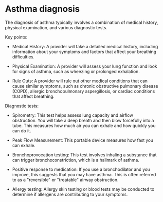 # Asthma diagnosis

The diagnosis of asthma typically involves a combination of medical history, physical examination, and various diagnostic tests.

Key points:

* Medical History: A provider will take a detailed medical history, including information about your symptoms and factors that affect your breathing difficulties.

* Physical Examination: A provider will assess your lung function and look for signs of asthma, such as wheezing or prolonged exhalation.

* Rule Outs: A provider will rule out other medical conditions that can cause similar symptoms, such as chronic obstructive pulmonary disease (COPD), allergic bronchopulmonary aspergillosis, or cardiac conditions that affect breathing.

Diagnostic tests:

* Spirometry: This test helps assess lung capacity and airflow obstruction. You will take a deep breath and then blow forcefully into a tube. This measures how much air you can exhale and how quickly you can do it.

* Peak Flow Measurement: This portable device measures how fast you can exhale.

* Bronchoprovocation testing: This test involves inhaling a substance that can trigger bronchoconstriction, which is a hallmark of asthma.

* Positive response to medication: If you use a bronchodilator and you improve, this suggests that you may have asthma. This is often referred to as a "reversible" or "treatable" airway obstruction.

* Allergy testing: Allergy skin testing or blood tests may be conducted to determine if allergens are contributing to your symptoms.
